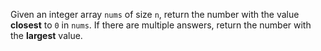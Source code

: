 Given an integer array `nums` of size `n`, return the number with the value **closest** to `0` in `nums`. If there are multiple answers, return the number with the **largest** value.